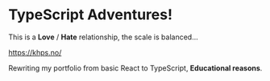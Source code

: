 # TypeScript Adventures!
This is a **Love** / **Hate** relationship, the scale is balanced...

https://khps.no/

Rewriting my portfolio from basic React to TypeScript, **Educational reasons**.